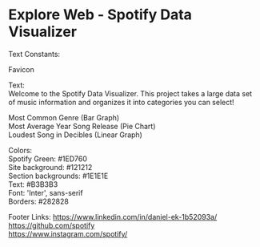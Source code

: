 # Explore Web - Spotify Data Visualizer

Text Constants:

Favicon 
    <link href="data:image/x-icon;base64,AAABAAEAEBAQAAEABAAoAQAAFgAAACgAAAAQAAAAIAAAAAEABAA
    AAAAAgAAAAAAAAAAAAAAAEAAAAAAAAAAhMRoAAAAAABkgGQAUExkAYdkeABQUGQBh2h4ARpUcAFzNHgBf1B4AExA
    ZAFnFHQAzZRsAYNceAAAAAAAAAAAAERERERERERERER3d3dEREREd3d3d3dEREd3d3d3d3RER3d3d3d3dER3dWd3
    FXd3RHd3bIE3Y3dEd3X3d01Xd0R3dVVVa3d3RHd3d3d1lXdEd1VVVVVXd0RHd3d3d3d0REd3d3d3d3RERHd3d3d3
    RERERHd3d0RERERERERERERH//wAA+B8AAOAHAADAAwAAwAMAAIABAACAAQAAgAEAAIABAACAAQAAgAEAAMADAADAAwAA4AcAAPgfAAD//wAA"
    rel="icon" type="image/x-icon"> <!--Favicon-->

Text:  
Welcome to the Spotify Data Visualizer. This project takes a large data set of music information and organizes it into categories you can select!

Most Common Genre (Bar Graph)  
Most Average Year Song Release (Pie Chart)  
Loudest Song in Decibles (Linear Graph)  

Colors:  
    Spotify Green: #1ED760  
    Site background: #121212  
    Section backgrounds: #1E1E1E  
    Text: #B3B3B3  
    Font: 'Inter', sans-serif  
    Borders: #282828  

Footer Links:
https://www.linkedin.com/in/daniel-ek-1b52093a/  
https://github.com/spotify  
https://www.instagram.com/spotify/  